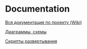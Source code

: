 # Documentation

[Вся документация по проекту (Wiki)](https://github.com/mpgp/Documentation/wiki)

[Диаграммы, схемы](https://github.com/mpgp/Documentation/tree/master/draw_io)

[Скрипты развертывания](https://github.com/mpgp/Documentation/tree/master/deploy)
